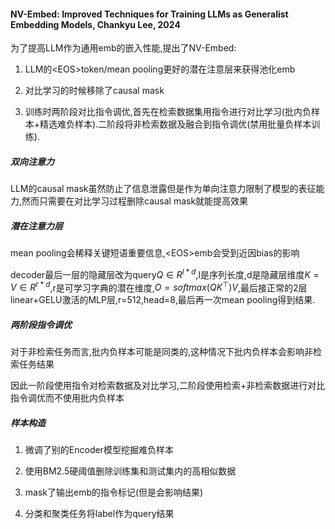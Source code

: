 #### NV-Embed: Improved Techniques for Training LLMs as Generalist Embedding Models, Chankyu Lee, 2024

为了提高LLM作为通用emb的嵌入性能,提出了NV-Embed:

1. LLM的\<EOS\>token/mean pooling更好的潜在注意层来获得池化emb

2. 对比学习的时候移除了causal mask

3. 训练时两阶段对比指令调优,首先在检索数据集用指令进行对比学习(批内负样本+精选难负样本).二阶段将非检索数据及融合到指令调优(禁用批量负样本训练).

##### 双向注意力

LLM的causal mask虽然防止了信息泄露但是作为单向注意力限制了模型的表征能力,然而只需要在对比学习过程删除causal mask就能提高效果

##### 潜在注意力层

mean pooling会稀释关键短语重要信息,\<EOS\>emb会受到近因bias的影响

decoder最后一层的隐藏层改为query$Q \in R^{l*d}$,l是序列长度,d是隐藏层维度$K=V\in R^{r*d}$,r是可学习字典的潜在维度,$O=softmax(QK^{\top})V$,最后接正常的2层linear+GELU激活的MLP层,r=512,head=8,最后再一次mean pooling得到结果.

##### 两阶段指令调优

对于非检索任务而言,批内负样本可能是同类的,这种情况下批内负样本会影响非检索任务结果

因此一阶段使用指令对检索数据及对比学习,二阶段使用检索+非检索数据进行对比指令调优而不使用批内负样本

##### 样本构造

1. 微调了别的Encoder模型挖掘难负样本

2. 使用BM2.5硬阈值删除训练集和测试集内的高相似数据

3. mask了输出emb的指令标记(但是会影响结果)

4. 分类和聚类任务将label作为query结果